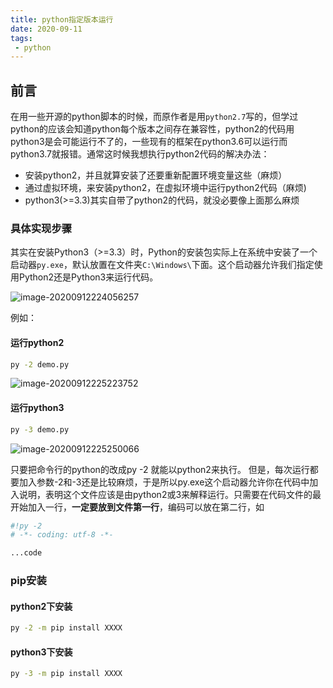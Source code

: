 ```yaml
---
title: python指定版本运行
date: 2020-09-11
tags:
 - python
---
```


<!-- truncate -->

## 前言

在用一些开源的python脚本的时候，而原作者是用`python2.7`写的，但学过python的应该会知道python每个版本之间存在兼容性，python2的代码用python3是会可能运行不了的，一些现有的框架在python3.6可以运行而python3.7就报错。通常这时候我想执行python2代码的解决办法：

- 安装python2，并且就算安装了还要重新配置环境变量这些（麻烦）
- 通过虚拟环境，来安装python2，在虚拟环境中运行python2代码（麻烦)
- python3(>=3.3)其实自带了python2的代码，就没必要像上面那么麻烦

### 具体实现步骤

其实在安装Python3（>=3.3）时，Python的安装包实际上在系统中安装了一个启动器`py.exe`，默认放置在文件夹`C:\Windows\`下面。这个启动器允许我们指定使用Python2还是Python3来运行代码。

![image-20200912224056257](https://img.kuizuo.cn/image-20200912224056257.png)

例如：

#### 运行python2

```sh
py -2 demo.py
```

![image-20200912225223752](https://img.kuizuo.cn/image-20200912225223752.png)

#### 运行python3

```sh
py -3 demo.py
```

![image-20200912225250066](https://img.kuizuo.cn/image-20200912225250066.png)

只要把命令行的python的改成py -2 就能以python2来执行。 但是，每次运行都要加入参数-2和-3还是比较麻烦，于是所以py.exe这个启动器允许你在代码中加入说明，表明这个文件应该是由python2或3来解释运行。只需要在代码文件的最开始加入一行，**一定要放到文件第一行**，编码可以放在第二行，如

```py
#!py -2
# -*- coding: utf-8 -*- 

...code
```

### pip安装

#### python2下安装

```sh
py -2 -m pip install XXXX
```

#### python3下安装

```sh
py -3 -m pip install XXXX
```